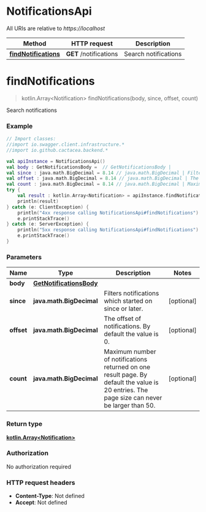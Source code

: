 # NotificationsApi

All URIs are relative to *https://localhost*

Method | HTTP request | Description
------------- | ------------- | -------------
[**findNotifications**](NotificationsApi.md#findNotifications) | **GET** /notifications | Search notifications


<a name="findNotifications"></a>
# **findNotifications**
> kotlin.Array&lt;Notification&gt; findNotifications(body, since, offset, count)

Search notifications

### Example
```kotlin
// Import classes:
//import io.swagger.client.infrastructure.*
//import io.github.cactacea.backend.*

val apiInstance = NotificationsApi()
val body : GetNotificationsBody =  // GetNotificationsBody | 
val since : java.math.BigDecimal = 8.14 // java.math.BigDecimal | Filters notifications which started on since or later.
val offset : java.math.BigDecimal = 8.14 // java.math.BigDecimal | The offset of notifications. By default the value is 0.
val count : java.math.BigDecimal = 8.14 // java.math.BigDecimal | Maximum number of notifications returned on one result page. By default the value is 20 entries. The page size can never be larger than 50.
try {
    val result : kotlin.Array<Notification> = apiInstance.findNotifications(body, since, offset, count)
    println(result)
} catch (e: ClientException) {
    println("4xx response calling NotificationsApi#findNotifications")
    e.printStackTrace()
} catch (e: ServerException) {
    println("5xx response calling NotificationsApi#findNotifications")
    e.printStackTrace()
}
```

### Parameters

Name | Type | Description  | Notes
------------- | ------------- | ------------- | -------------
 **body** | [**GetNotificationsBody**](GetNotificationsBody.md)|  |
 **since** | **java.math.BigDecimal**| Filters notifications which started on since or later. | [optional]
 **offset** | **java.math.BigDecimal**| The offset of notifications. By default the value is 0. | [optional]
 **count** | **java.math.BigDecimal**| Maximum number of notifications returned on one result page. By default the value is 20 entries. The page size can never be larger than 50. | [optional]

### Return type

[**kotlin.Array&lt;Notification&gt;**](Notification.md)

### Authorization

No authorization required

### HTTP request headers

 - **Content-Type**: Not defined
 - **Accept**: Not defined

